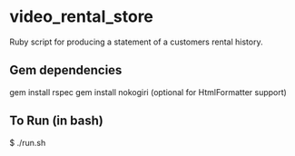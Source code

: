 # video_rental_store
Ruby script for producing a statement of a customers rental history.

## Gem dependencies

gem install rspec
gem install nokogiri (optional for HtmlFormatter support)

## To Run (in bash)
$ ./run.sh